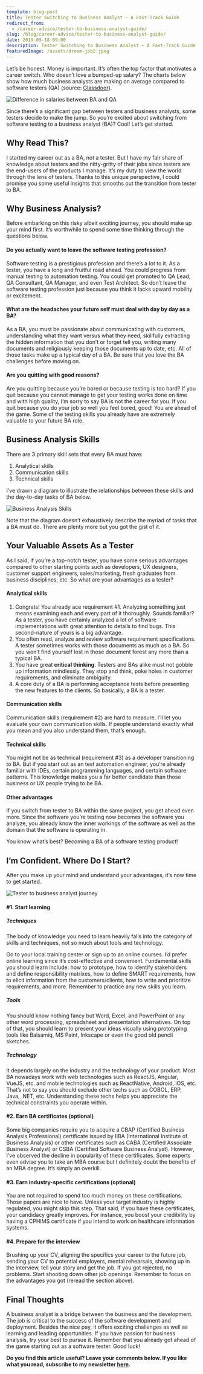 ```yaml
---
template: blog-post
title: Tester Switching to Business Analyst – A Fast-Track Guide
redirect_from:
  - /career-advice/tester-to-business-analyst-guide/
slug: /blog/career-advice/tester-to-business-analyst-guide/
date: 2019-03-18 09:00
description: Tester Switching to Business Analyst – A Fast-Track Guide
featuredImage: /assets/dream-job2.jpeg
---
```

Let’s be honest. Money is important. It’s often the top factor that motivates a career switch. Who doesn’t love a bumped-up salary? The charts below show how much business analysts are making on average compared to software testers (QA) (source: [Glassdoor](https://www.glassdoor.com/Salaries)).

![Difference in salaries between BA and QA](/assets/salaries.png "Difference in salaries between BA and QA")

Since there’s a significant gap between testers and business analysts, some testers decide to make the jump. So you’re excited about switching from software testing to a business analyst (BA)? Cool! Let’s get started.

## Why Read This?

I started my career out as a BA, not a tester. But I have my fair share of knowledge about testers and the nitty-gritty of their jobs since testers are the end-users of the products I manage. It’s my duty to view the world through the lens of testers. Thanks to this unique perspective, I could promise you some useful insights that smooths out the transition from tester to BA.

## Why Business Analysis?

Before embarking on this risky albeit exciting journey, you should make up your mind first. It’s worthwhile to spend some time thinking through the questions below.

#### Do you actually want to leave the software testing profession?

Software testing is a prestigious profession and there’s a lot to it. As a tester, you have a long and fruitful road ahead. You could progress from manual testing to automation testing. You could get promoted to QA Lead, QA Consultant, QA Manager, and even Test Architect. So don’t leave the software testing profession just because you think it lacks upward mobility or excitement.

#### What are the headaches your future self must deal with day by day as a BA?

As a BA, you must be passionate about communicating with customers, understanding what they want versus what they need, skillfully extracting the hidden information that you don’t or forget tell you, writing many documents and religiously keeping those documents up to date, etc. All of those tasks make up a typical day of a BA. Be sure that you love the BA challenges before moving on.

#### Are you quitting with good reasons?

Are you quitting because you’re bored or because testing is too hard? If you quit because you cannot manage to get your testing works done on time and with high quality, I’m sorry to say BA is not the career for you. If you quit because you do your job so well you feel bored, good! You are ahead of the game. Some of the testing skills you already have are extremely valuable to your future BA role.

## Business Analysis Skills

There are 3 primary skill sets that every BA must have:

1. Analytical skills
2. Communication skills
3. Technical skills

I’ve drawn a diagram to illustrate the relationships between these skills and the day-to-day tasks of BA below.

![Business Analysis Skills](/assets/business-analysis-skills-diagram.jpg "Business Analysis Skills")

Note that the diagram doesn’t exhaustively describe the myriad of tasks that a BA must do. There are plenty more but you got the gist of it.

## Your Valuable Assets As a Tester

As I said, if you’re a top-notch tester, you have some serious advantages compared to other starting points such as developers, UX designers, customer support engineers, sales/marketing, fresh graduates from business disciplines, etc. So what are your advantages as a tester?

#### Analytical skills

1. Congrats! You already ace requirement #1. Analyzing something just means examining each and every part of it thoroughly. Sounds familiar? As a tester, you have certainly analyzed a lot of software implementations with great attention to details to find bugs. This second-nature of yours is a big advantage.
2. You often read, analyze and review software requirement specifications. A tester sometimes works with those documents as much as a BA. So you won’t find yourself lost in those document forest any more than a typical BA.
3. You have great **critical thinking**. Testers and BAs alike must not gobble up information mindlessly. They stop and think, poke holes in customer requirements, and eliminate ambiguity.
4. A core duty of a BA is performing acceptance tests before presenting the new features to the clients. So basically, a BA is a tester.

#### Communication skills

Communication skills (requirement #2) are hard to measure. I’ll let you evaluate your own communication skills. If people understand exactly what you mean and you also understand them, that’s enough.

#### Technical skills

You might not be as technical (requirement #3) as a developer transitioning to BA. But if you start out as an test automation engineer, you’re already familiar with IDEs, certain programming languages, and certain software patterns. This knowledge makes you a far better candidate than those business or UX people trying to be BA.

#### Other advantages

If you switch from tester to BA within the same project, you get ahead even more. Since the software you’re testing now becomes the software you analyze, you already know the inner workings of the software as well as the domain that the software is operating in.

You know what’s best? Becoming a BA of a software testing product!

## I’m Confident. Where Do I Start?

After you make up your mind and understand your advantages, it’s now time to get started.

![Tester to business analyst journey](/assets/tester-to-ba.png "Tester to business analyst journey")



#### \#1. Start learning

##### Techniques

The body of knowledge you need to learn heavily falls into the category of skills and techniques, not so much about tools and technology.

Go to your local training center or sign up to an online courses. I’d prefer online learning since it’s cost-effective and convenient. Fundamental skills you should learn include: how to prototype, how to identify stakeholders and define responsibility matrixes, how to define SMART requirements, how to elicit information from the customers/clients, how to write and prioritize requirements, and more. Remember to practice any new skills you learn.

##### Tools

You should know nothing fancy but Word, Excel, and PowerPoint or any other word processing, spreadsheet and presentation alternatives. On top of that, you should learn to present your ideas visually using prototyping tools like Balsamiq, MS Paint, Inkscape or even the good old pencil sketches.

##### Technology

It depends largely on the industry and the technology of your product. Most BA nowadays work with web technologies such as ReactJS, Angular, VueJS, etc. and mobile technologies such as ReactNative, Android, iOS, etc. That’s not to say you should exclude other techs such as COBOL, ERP, Java, .NET, etc. Understanding these techs helps you appreciate the technical constraints you operate within.

#### \#2. Earn BA certificates (optional)

Some big companies require you to acquire a CBAP (Certified Business Analysis Professional) certificate issued by IIBA (International Institute of Business Analysis) or other certificates such as CABA (Certified Associate Business Analyst) or CSBA (Certified Software Business Analyst). However, I’ve observed the decline in popularity of these certificates. Some experts even advise you to take an MBA course but I definitely doubt the benefits of an MBA degree. It’s simply an overkill.

#### \#3. Earn industry-specific certifications (optional)

You are not required to spend too much money on these certifications. Those papers are nice to have. Unless your target industry is highly regulated, you might skip this step. That said, if you have these certificates, your candidacy greatly improves. For instance, you boost your credibility by having a CPHIMS certificate if you intend to work on healthcare information systems.

#### \#4. Prepare for the interview

Brushing up your CV, aligning the specifics your career to the future job, sending your CV to potential employers, mental rehearsals, showing up in the interview, tell your story and get the job. If you got rejected, no problems. Start shooting down other job openings. Remember to focus on the advantages you got (reread the section above).

## Final Thoughts

A business analyst is a bridge between the business and the development. The job is critical to the success of the software development and deployment. Besides the nice pay, it offers exciting challenges as well as learning and leading opportunities. If you have passion for business analysis, try your best to pursue it. Remember that you already got ahead of the game starting out as a software tester. Good luck!

**Do you find this article useful? Leave your comments below. If you like what you read, subscribe to my newsletter [here](https://thucldnguyen.com/newsletter-subscription/).**